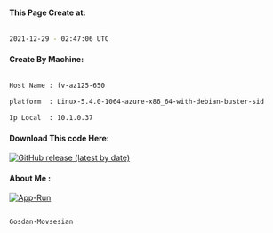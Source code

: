 
   
#### This Page Create at:

```bash

2021-12-29 - 02:47:06 UTC

```

#### Create By Machine:

```bash

Host Name : fv-az125-650

platform  : Linux-5.4.0-1064-azure-x86_64-with-debian-buster-sid

Ip Local  : 10.1.0.37

```
#### Download This code Here:

[![GitHub release (latest by date)](https://img.shields.io/github/v/release/Gosdan-Movsesian/Gosdan?style=for-the-badge&label=Download)](https://github.com/Gosdan-Movsesian/Gosdan/releases) 

</p> 

#### About Me :

[![App-Run](https://github.com/Gosdan-Movsesian/Gosdan/actions/workflows/App-Run.yml/badge.svg)](https://github.com/Gosdan-Movsesian/Gosdan/actions/workflows/App-Run.yml)

```bash

Gosdan-Movsesian

```

